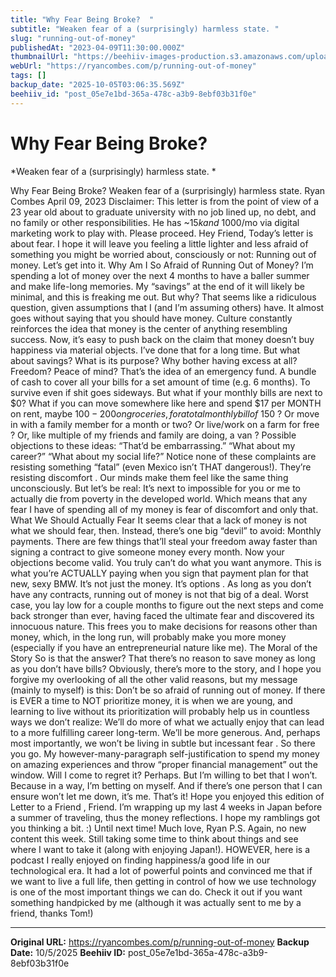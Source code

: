 ```yaml
---
title: "Why Fear Being Broke?  "
subtitle: "Weaken fear of a (surprisingly) harmless state. "
slug: "running-out-of-money"
publishedAt: "2023-04-09T11:30:00.000Z"
thumbnailUrl: "https://beehiiv-images-production.s3.amazonaws.com/uploads/asset/file/18a6742d-bc22-4e2e-a7e1-7b9a1e71fb55/jp-valery-mQTTDA_kY_8-unsplash.jpg?t=1681038655"
webUrl: "https://ryancombes.com/p/running-out-of-money"
tags: []
backup_date: "2025-10-05T03:06:35.569Z"
beehiiv_id: "post_05e7e1bd-365a-478c-a3b9-8ebf03b31f0e"
---
```


# Why Fear Being Broke?  

*Weaken fear of a (surprisingly) harmless state. *



Why Fear Being Broke? Weaken fear of a (surprisingly) harmless state. Ryan Combes April 09, 2023 Disclaimer: This letter is from the point of view of a 23 year old about to graduate university with no job lined up, no debt, and no family or other responsibilities. He has ~$15k and ~$1000/mo via digital marketing work to play with. Please proceed. Hey Friend, Today’s letter is about fear. I hope it will leave you feeling a little lighter and less afraid of something you might be worried about, consciously or not: Running out of money. Let’s get into it. Why Am I So Afraid of Running Out of Money? I’m spending a lot of money over the next 4 months to have a baller summer and make life-long memories. My “savings” at the end of it will likely be minimal, and this is freaking me out. But why? That seems like a ridiculous question, given assumptions that I (and I’m assuming others) have. It almost goes without saying that you should have money. Culture constantly reinforces the idea that money is the center of anything resembling success. Now, it’s easy to push back on the claim that money doesn’t buy happiness via material objects. I’ve done that for a long time. But what about savings? What is its purpose? Why bother having excess at all? Freedom? Peace of mind? That’s the idea of an emergency fund. A bundle of cash to cover all your bills for a set amount of time (e.g. 6 months). To survive even if shit goes sideways. But what if your monthly bills are next to $0? What if you can move somewhere like here and spend $17 per MONTH on rent, maybe $100-200 on groceries, for a total monthly bill of ~$150 ? Or move in with a family member for a month or two? Or live/work on a farm for free ? Or, like multiple of my friends and family are doing, a van ? Possible objections to these ideas: “That’d be embarrassing.” “What about my career?” “What about my social life?” Notice none of these complaints are resisting something “fatal” (even Mexico isn’t THAT dangerous!). They’re resisting discomfort . Our minds make them feel like the same thing unconsciously. But let’s be real: It’s next to impossible for you or me to actually die from poverty in the developed world. Which means that any fear I have of spending all of my money is fear of discomfort and only that. What We Should Actually Fear It seems clear that a lack of money is not what we should fear, then. Instead, there’s one big “devil” to avoid: Monthly payments. There are few things that’ll steal your freedom away faster than signing a contract to give someone money every month. Now your objections become valid. You truly can’t do what you want anymore. This is what you’re ACTUALLY paying when you sign that payment plan for that new, sexy BMW. It’s not just the money. It’s options . As long as you don’t have any contracts, running out of money is not that big of a deal. Worst case, you lay low for a couple months to figure out the next steps and come back stronger than ever, having faced the ultimate fear and discovered its innocuous nature. This frees you to make decisions for reasons other than money, which, in the long run, will probably make you more money (especially if you have an entrepreneurial nature like me). The Moral of the Story So is that the answer? That there’s no reason to save money as long as you don’t have bills? Obviously, there’s more to the story, and I hope you forgive my overlooking of all the other valid reasons, but my message (mainly to myself) is this: Don’t be so afraid of running out of money. If there is EVER a time to NOT prioritize money, it is when we are young, and learning to live without its prioritization will probably help us in countless ways we don’t realize: We’ll do more of what we actually enjoy that can lead to a more fulfilling career long-term. We’ll be more generous. And, perhaps most importantly, we won’t be living in subtle but incessant fear . So there you go. My however-many-paragraph self-justification to spend my money on amazing experiences and throw “proper financial management” out the window. Will I come to regret it? Perhaps. But I’m willing to bet that I won’t. Because in a way, I’m betting on myself. And if there’s one person that I can ensure won’t let me down, it’s me. That’s it! Hope you enjoyed this edition of Letter to a Friend , Friend. I’m wrapping up my last 4 weeks in Japan before a summer of traveling, thus the money reflections. I hope my ramblings got you thinking a bit. :) Until next time! Much love, Ryan P.S. Again, no new content this week. Still taking some time to think about things and see where I want to take it (along with enjoying Japan!). HOWEVER, here is a podcast I really enjoyed on finding happiness/a good life in our technological era. It had a lot of powerful points and convinced me that if we want to live a full life, then getting in control of how we use technology is one of the most important things we can do. Check it out if you want something handpicked by me (although it was actually sent to me by a friend, thanks Tom!)

---

**Original URL:** https://ryancombes.com/p/running-out-of-money
**Backup Date:** 10/5/2025
**Beehiiv ID:** post_05e7e1bd-365a-478c-a3b9-8ebf03b31f0e

